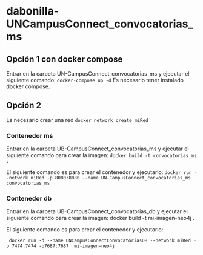 # dabonilla-UNCampusConnect_convocatorias_ms

## Opción 1 con docker compose

Entrar en la carpeta UN-CampusConnect_convocatorias_ms y ejecutar el siguiente comando: ```docker-compose up -d```
Es necesario tener instalado docker compose.

## Opción 2 

Es necesario crear una red ```docker network create miRed ```
### Contenedor ms

Entrar en la carpeta UB-CampusConnect_convocatorias_ms y ejecutar el siguiente comando oara crear la imagen:
```docker build -t convocatorias_ms . ```

El siguiente comando es para crear el contenedor y ejecutarlo:
``` docker run --network miRed -p 8080:8080 --name UN-CampusConnect_convocatorias_ms convocatorias_ms ```

### Contenedor db

Entrar en la carpeta UB-CampusConnect_convocatorias_db y ejecutar el siguiente comando oara crear la imagen:
docker build -t mi-imagen-neo4j .

El siguiente comando es para crear el contenedor y ejecutarlo:

``` docker run -d --name UNCampusConnectConvocatoriasDB --network miRed -p 7474:7474 -p7687:7687  mi-imagen-neo4j``` 




